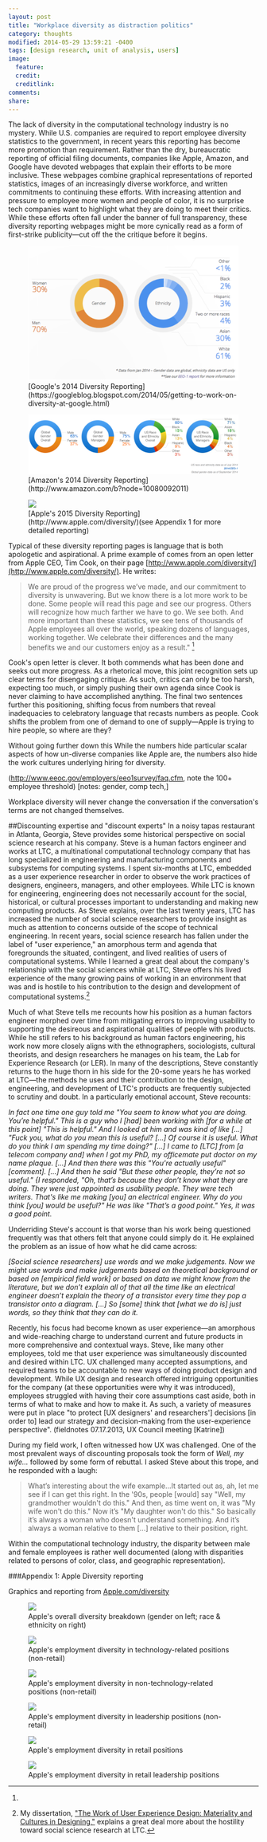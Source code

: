 ```yaml
---
layout: post
title: "Workplace diversity as distraction politics"
category: thoughts
modified: 2014-05-29 13:59:21 -0400
tags: [design research, unit of analysis, users]
image:
  feature: 
  credit: 
  creditlink: 
comments: 
share: 
---
```

The lack of diversity in the computational technology industry is no mystery. While U.S. companies are required to report employee diversity statistics to the government, in recent years this reporting has become more promotion than requirement. Rather than the dry, bureaucratic reporting of official filing documents, companies like Apple, Amazon, and Google have devoted webpages that explain their efforts to be more inclusive. These webpages combine graphical representations of reported statistics, images of an increasingly diverse workforce, and written commitments to continuing these efforts. With increasing attention and pressure to employee more women and people of color, it is no surprise tech companies want to highlight what they are doing to meet their critics. While these efforts often fall under the banner of full transparency, these diversity reporting webpages might be more cynically read as a form of first-strike publicity&mdash;cut off the the critique before it begins. 

<figure>
    <img src="/images/diversity/Google-2014-diversity-reporting.png">
    <figcaption>[Google's 2014 Diversity Reporting](https://googleblog.blogspot.com/2014/05/getting-to-work-on-diversity-at-google.html)</figcaption>
</figure>

<figure>
    <img src="/images/diversity/Amazon-2014-diversity-reporting.png">
    <figcaption>[Amazon's 2014 Diversity Reporting](http://www.amazon.com/b?node=10080092011)</figcaption>
</figure>

<figure>
    <img src="/images/diversity/apple/overal/Apple-overall.png">
    <figcaption>[Apple's 2015 Diversity Reporting](http://www.apple.com/diversity/)(see Appendix 1 for more detailed reporting)</figcaption>
</figure>

Typical of these diversity reporting pages is language that is both apologetic and aspirational. A prime example of comes from an open letter from Apple CEO, Tim Cook, on their page [http://www.apple.com/diversity/](http://www.apple.com/diversity/). He writes: 

>We are proud of the progress we’ve made, and our commitment to diversity is unwavering. But we know there is a lot more work to be done. Some people will read this page and see our progress. Others will recognize how much farther we have to go. We see both. And more important than these statistics, we see tens of thousands of Apple employees all over the world, speaking dozens of languages, working together. We celebrate their differences and the many benefits we and our customers enjoy as a result." [^!]

Cook's open letter is clever. It both commends what has been done and seeks out more progress. As a rhetorical move, this joint recognition sets up clear terms for disengaging critique. As such, critics can only be too harsh, expecting too much, or simply pushing their own agenda since Cook is never claiming to have accomplished anything. The final two sentences further this positioning, shifting focus from numbers that reveal inadequacies to celebratory language that recasts numbers as people. Cook shifts the problem from one of demand to one of supply&mdash;Apple is trying to hire people, so where are they? 

Without going further down this While the numbers hide particular scalar aspects of how un-diverse companies like Apple are, the numbers also hide the work cultures underlying hiring for diversity.

(http://www.eeoc.gov/employers/eeo1survey/faq.cfm, note the 100+ employee threshold) [notes: gender, comp tech,]

Workplace diversity will never change the conversation if the conversation's terms are not changed themselves.

##Discounting expertise and "discount experts"
In a noisy tapas restaurant in Atlanta, Georgia, Steve provides some historical perspective on social science research at his company. Steve is a human factors engineer and works at LTC, a multinational computational technology company that has long specialized in engineering and manufacturing components and subsystems for computing systems. I spent six-months at LTC, embedded as a user experience researcher in order to observe the work practices of designers, engineers, managers, and other employees. While LTC is known for engineering, engineering does not necessarily account for the social, historical, or cultural processes important to understanding and making new computing products. As Steve explains, over the last twenty years, LTC has increased the number of social science researchers to provide insight as much as attention to concerns outside of the scope of technical engineering. In recent years, social science research has fallen under the label of "user experience," an amorphous term and agenda that foregrounds the situated, contingent, and lived realities of users of computational systems. While I learned a great deal about the company's relationship with the social sciences while at LTC, Steve offers his lived experience of the many growing pains of working in an environment that was and is hostile to his contribution to the design and development of computational systems.[^+]

Much of what Steve tells me recounts how his position as a human factors engineer morphed over time from mitigating errors to improving usability to supporting the desireous and aspirational qualities of people with products. While he still refers to his background as human factors engineering, his work now more closely aligns with the ethnographers, sociologists, cultural theorists, and design researchers he manages on his team, the Lab for Experience Research (or LER). In many of the descriptions, Steve constantly returns to the huge thorn in his side for the 20-some years he has worked at LTC&mdash;the methods he uses and their contribution to the design, engineering, and development of LTC's products are frequently subjected to scrutiny and doubt. In a particularly emotional account, Steve recounts:

*In fact one time one guy told me "You seem to know what you are doing. You’re helpful." This is a guy who I [had] been working with [for a while at this point] "This is helpful." And I looked at him and was kind of like [...] "Fuck you, what do you mean this is useful? [...] Of course it is useful. What do you think I am spending my time doing?" [...] I came to [LTC] from [a telecom company and] when I got my PhD, my officemate put doctor on my name plaque. [...] And then there was this "You're actually useful" [comment]. [...] And then he said "But these other people, they’re not so useful." {I responded, "Oh, that’s because they don’t know what they are doing. They were just appointed as usability people. They were tech writers. That's like me making [you] an electrical engineer. Why do you think [you] would be useful?" He was like "That’s a good point." Yes, it was a good point.*

Underriding Steve's account is that worse than his work being questioned frequently was that others felt that anyone could simply do it. He explained the problem as an issue of how what he did came across:

*[Social science researchers] use words and we make judgements. Now we might use words and make judgements based on theoretical background or based on [empirical field work] or based on data we might know from the literature, but we don’t explain all of that all the time like an electrical engineer doesn’t explain the theory of a transistor every time they pop a transistor onto a diagram. [...] So [some] think that [what we do is] just words, so they think that they can do it.*



Recently, his focus had become known as user experience&mdash;an amorphous and wide-reaching charge to understand current and future products in more comprehensive and contextual ways. Steve, like many other employees, told me that user experience was simultaneously discounted and desired within LTC. UX challenged many accepted assumptions, and required teams to be accountable to new ways of doing product design and development. While UX design and research offered intriguing opportunities for the company (at these opportunities were why it was introduced), employees struggled with having their core assumptions cast aside, both in terms of what to make and how to make it. As such, a variety of measures were put in place "to protect [UX designers' and researchers'] decisions [in order to] lead our strategy and decision-making from the user-experience perspective". (fieldnotes 07.17.2013, UX Council meeting [Katrine])

During my field work, I often witnessed how UX was challenged. One of the most prevalent ways of discounting proposals took the form of *Well, my wife...* followed by some form of rebuttal. I asked Steve about this trope, and he responded with a laugh: 

>What’s interesting about the wife example...It started out as, ah, let me see if I can get this right. In the '90s, people [would] say "Well, my grandmother wouldn't do this." And then, as time went on, it was "My wife won't do this." Now it’s "My daughter won't do this." So basically it’s always a woman who doesn't understand something. And it’s always a woman relative to them [...] relative to their position, right.

Within the computational technology industry, the disparity between male and female employees is rather well documented (along with disparities related to persons of color, class, and geographic representation).

[^!]:
[^+]: My dissertation, ["The Work of User Experience Design: Materiality and Cultures in Designing,"](#) explains a great deal more about the hostility toward social science research at LTC. 

###Appendix 1: Apple Diversity reporting

Graphics and reporting from [Apple.com/diversity](http://www.apple.com/diversity/)

<figure>
    <img src="/images/diversity/apple/overal/Apple-overall.png">
    <figcaption>Apple's overall diversity breakdown (gender on left; race & ethnicity on right)</figcaption>
</figure>

<figure>
    <img src="/images/diversity/apple/overal/Apple-tech.png">
    <figcaption>Apple's employment diversity in technology-related positions (non-retail)</figcaption>
</figure>

<figure>
    <img src="/images/diversity/apple/overal/Apple-nontech.png">
    <figcaption>Apple's employment diversity in non-technology-related positions (non-retail)</figcaption>
</figure>

<figure>
    <img src="/images/diversity/apple/overal/Apple-leadership.png">
    <figcaption>Apple's employment diversity in leadership positions (non-retail)</figcaption>
</figure>

<figure>
    <img src="/images/diversity/apple/overal/Apple-retail.png">
    <figcaption>Apple's employment diversity in retail positions</figcaption>
</figure>

<figure>
    <img src="/images/diversity/apple/overal/Apple-retail-leadership.png">
    <figcaption>Apple's employment diversity in retail leadership positions</figcaption>
</figure>




